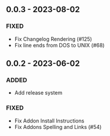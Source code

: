 ## 0.0.3 - 2023-08-02 
 
### FIXED 
- Fix Changelog Rendering (#125)
- Fix line ends from DOS to UNIX (#68)

## 0.0.2 - 2023-06-02 
 
### ADDED 
- Add release system

### FIXED 
- Fix Addon Install Instructions
- Fix Addons Spelling and Links (#54)

